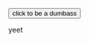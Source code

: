 <!DOCTYPE html>
<html lang="en">
<head>
    <meta charset="UTF-8">
    <title>Trillan</title>
</head>
<body>
    <button id="BEGIN"> click to be a dumbass</button>
    <p>yeet</p>
    <script type="module" src="/common/lib/tonejs/Tone.js"></script>
    <script type="module" src="audiojungle.js"></script>
</body>
</html>
<!--big joe bouta go-->
